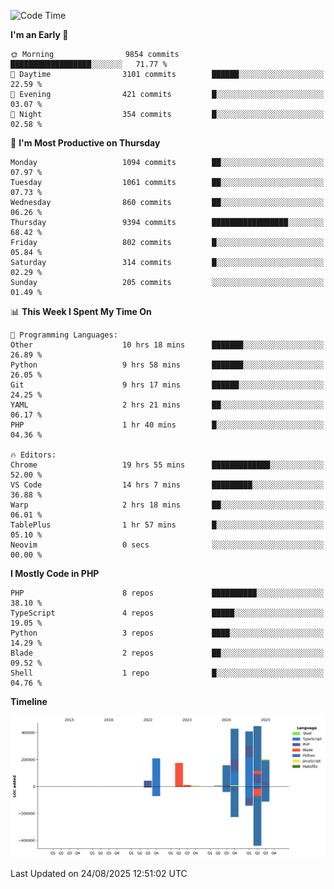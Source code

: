 <!--START_SECTION:waka-->
![Code Time](http://img.shields.io/badge/Code%20Time-4%2C051%20hrs%2019%20mins-blue)

**I'm an Early 🐤** 

```text
🌞 Morning                9854 commits        ██████████████████░░░░░░░   71.77 % 
🌆 Daytime                3101 commits        ██████░░░░░░░░░░░░░░░░░░░   22.59 % 
🌃 Evening                421 commits         █░░░░░░░░░░░░░░░░░░░░░░░░   03.07 % 
🌙 Night                  354 commits         █░░░░░░░░░░░░░░░░░░░░░░░░   02.58 % 
```
📅 **I'm Most Productive on Thursday** 

```text
Monday                   1094 commits        ██░░░░░░░░░░░░░░░░░░░░░░░   07.97 % 
Tuesday                  1061 commits        ██░░░░░░░░░░░░░░░░░░░░░░░   07.73 % 
Wednesday                860 commits         ██░░░░░░░░░░░░░░░░░░░░░░░   06.26 % 
Thursday                 9394 commits        █████████████████░░░░░░░░   68.42 % 
Friday                   802 commits         █░░░░░░░░░░░░░░░░░░░░░░░░   05.84 % 
Saturday                 314 commits         █░░░░░░░░░░░░░░░░░░░░░░░░   02.29 % 
Sunday                   205 commits         ░░░░░░░░░░░░░░░░░░░░░░░░░   01.49 % 
```


📊 **This Week I Spent My Time On** 

```text
💬 Programming Languages: 
Other                    10 hrs 18 mins      ███████░░░░░░░░░░░░░░░░░░   26.89 % 
Python                   9 hrs 58 mins       ███████░░░░░░░░░░░░░░░░░░   26.05 % 
Git                      9 hrs 17 mins       ██████░░░░░░░░░░░░░░░░░░░   24.25 % 
YAML                     2 hrs 21 mins       ██░░░░░░░░░░░░░░░░░░░░░░░   06.17 % 
PHP                      1 hr 40 mins        █░░░░░░░░░░░░░░░░░░░░░░░░   04.36 % 

🔥 Editors: 
Chrome                   19 hrs 55 mins      █████████████░░░░░░░░░░░░   52.00 % 
VS Code                  14 hrs 7 mins       █████████░░░░░░░░░░░░░░░░   36.88 % 
Warp                     2 hrs 18 mins       ██░░░░░░░░░░░░░░░░░░░░░░░   06.01 % 
TablePlus                1 hr 57 mins        █░░░░░░░░░░░░░░░░░░░░░░░░   05.10 % 
Neovim                   0 secs              ░░░░░░░░░░░░░░░░░░░░░░░░░   00.00 % 
```

**I Mostly Code in PHP** 

```text
PHP                      8 repos             ██████████░░░░░░░░░░░░░░░   38.10 % 
TypeScript               4 repos             █████░░░░░░░░░░░░░░░░░░░░   19.05 % 
Python                   3 repos             ████░░░░░░░░░░░░░░░░░░░░░   14.29 % 
Blade                    2 repos             ██░░░░░░░░░░░░░░░░░░░░░░░   09.52 % 
Shell                    1 repo              █░░░░░░░░░░░░░░░░░░░░░░░░   04.76 % 
```



**Timeline**

![Lines of Code chart](https://raw.githubusercontent.com/abrahamgreyson/abrahamgreyson/main/assets/bar_graph.png)


 Last Updated on 24/08/2025 12:51:02 UTC
<!--END_SECTION:waka-->
